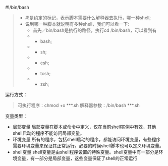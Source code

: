 #!/bin/bash
> * #!是约定的标记，表示脚本需要什么解释器去执行，哪一种shell;
> * 说到哪一种脚本就说明有多种shell，我们可以看一下:
> 	* 首先／bin/bash是执行的路径，执行cd /bin/bash，可以看到有
>	*	* bash;
>	*	* sh;
>	*	* csh;
>	*	* tcsh;
>	*	* zsh;

运行方式：
> 可执行程序：chmod +x ***.sh
> 解释器参数：/bin/bash ***.sh

变量类型：
*  局部变量 局部变量在脚本或命令中定义，仅在当前shell实例中有效，其他shell启动的程序不能访问局部变量。
*  环境变量 所有的程序，包括shell启动的程序，都能访问环境变量，有些程序需要环境变量来保证其正常运行。必要的时候shell脚本也可以定义环境变量。
*  shell变量 shell变量是由shell程序设置的特殊变量。shell变量中有一部分是环境变量，有一部分是局部变量，这些变量保证了shell的正常运行
